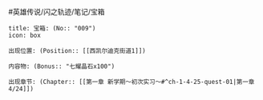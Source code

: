 #英雄传说/闪之轨迹/笔记/宝箱
```ad-quote
title: 宝箱: (No:: "009")
icon: box

出现位置: (Position:: [[西凯尔迪克街道1]])

内容物: (Bonus:: "七耀晶石x100")

出现章节: (Chapter:: [[第一章 新学期～初次实习～#^ch-1-4-25-quest-01|第一章4/24]])

```
